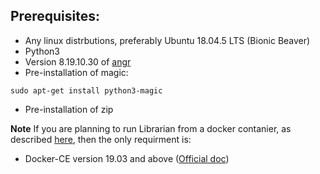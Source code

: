 ## Prerequisites: ##
* Any linux distrbutions, preferably Ubuntu 18.04.5 LTS (Bionic Beaver)
* Python3
* Version 8.19.10.30 of [angr](https://docs.angr.io/introductory-errata/install)
* Pre-installation of magic:
```
sudo apt-get install python3-magic
```
* Pre-installation of zip  

**Note** If you are planning to run Librarian from a docker contanier, as described [here](https://github.com/salmanee/Librarian/blob/master/INSTALL.md), then the only requirment is:
* Docker-CE version 19.03 and above ([Official doc](https://docs.docker.com/)) 
